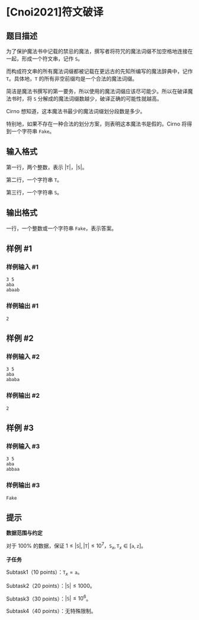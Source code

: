 # [Cnoi2021]符文破译

## 题目描述

为了保护魔法书中记载的禁忌的魔法，撰写者将符咒的魔法词缀不加空格地连接在一起，形成一个符文串，记作 $\texttt{S}$。

而构成符文串的所有魔法词缀都被记载在更远古的先知所编写的魔法辞典中，记作 $\texttt{T}$。具体地，$\texttt{T}$ 的所有非空前缀均是一个合法的魔法词缀。

简洁是魔法书撰写的第一要务，所以使用的魔法词缀应该尽可能少。所以在破译魔法书时，将 $\texttt{S}$ 分解成的魔法词缀数越少，破译正确的可能性就越高。

Cirno 想知道，这本魔法书最少的魔法词缀划分段数是多少。

特别地，如果不存在一种合法的划分方案，则表明这本魔法书是假的。Cirno 将得到一个字符串 `Fake`。

## 输入格式

第一行，两个整数，表示 $|\texttt{T}|$，$|\texttt{S}|$。

第二行，一个字符串 $\texttt{T}$。

第三行，一个字符串 $\texttt{S}$。

## 输出格式

一行，一个整数或一个字符串 `Fake`，表示答案。

## 样例 #1

### 样例输入 #1
```
3 5
aba
abaab
```

### 样例输出 #1

```
2
```

## 样例 #2

### 样例输入 #2
```
3 5
aba
ababa
```

### 样例输出 #2

```
2
```

## 样例 #3

### 样例输入 #3
```
3 5
aba
abbaa
```

### 样例输出 #3

```
Fake
```

## 提示

**数据范围与约定**

对于 $100\%$ 的数据，保证 $1\le |\texttt{S}|,|\texttt{T}|\le 10^7$，$\texttt{S}_x,\texttt{T}_x \in [\texttt{a},\texttt{z}]$。

**子任务**

Subtask1（$10$ points）：$\texttt{T}_x=\texttt{a}$。

Subtask2（$20$ points）：$|\texttt{S}|\le1000$。

Subtask3（$30$ points）：$|\texttt{S}|\le 10^6$。

Subtask4（$40$ points）：无特殊限制。
